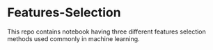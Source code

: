 # Features-Selection
This repo contains notebook having three different features selection methods used commonly in machine learning.
